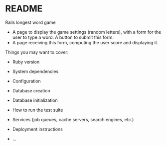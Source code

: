# README

Rails longest word game

- A page to display the game settings (random letters), with a form for the user to type a word. A button to submit this form.
- A page receiving this form, computing the user score and displaying it.

Things you may want to cover:

* Ruby version

* System dependencies

* Configuration

* Database creation

* Database initialization

* How to run the test suite

* Services (job queues, cache servers, search engines, etc.)

* Deployment instructions

* ...
